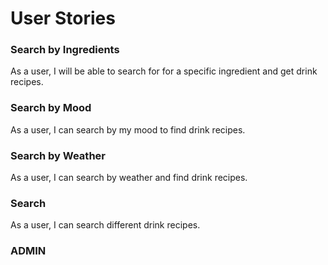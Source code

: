 # User Stories


### Search by Ingredients
As a user, I will be able to search for for a specific ingredient and get drink recipes.

### Search by Mood
As a user, I can search by my mood to find drink recipes.

### Search by Weather
As a user, I can search by weather and find drink recipes.

### Search
As a user, I can search different drink recipes.


### ADMIN

